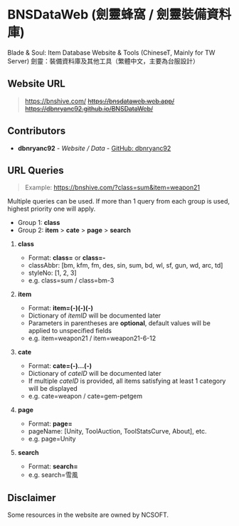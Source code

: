 # BNSDataWeb (劍靈蜂窩 / 劍靈裝備資料庫)

Blade & Soul: Item Database Website & Tools (ChineseT, Mainly for TW Server)
劍靈：裝備資料庫及其他工具（繁體中文，主要為台服設計）

## Website URL

> https://bnshive.com/
> ~~https://bnsdataweb.web.app/~~
> ~~https://dbnryanc92.github.io/BNSDataWeb/~~

## Contributors

* **dbnryanc92** - *Website / Data* - [GitHub: dbnryanc92](https://github.com/dbnryanc92)


## URL Queries

> Example: https://bnshive.com/?class=sum&item=weapon21

Multiple queries can be used. If more than 1 query from each group is used, highest priority one will apply.

- Group 1: **class**
- Group 2: **item** > **cate** > **page** > **search**

1. **class**
    - Format: **class=<classAbbr>** or **class=<classAbbr>-<styleNo>**
    - classAbbr: [bm, kfm, fm, des, sin, sum, bd, wl, sf, gun, wd, arc, td]
    - styleNo: [1, 2, 3]
    - e.g. class=sum / class=bm-3
    
2. **item**
    - Format: **item=<itemID>(-<lv>)(-<relicLv>)(-<varNo>)**
    - Dictionary of *itemID* will be documented later
    - Parameters in parentheses are **optional**, default values will be applied to unspecified fields
    - e.g. item=weapon21 / item=weapon21-6-12

3. **cate**
    - Format: **cate=<cateID1>(-<cateID2>)...(-<cateIDN>)**
    - Dictionary of *cateID* will be documented later
    - If multiple *cateID* is provided, all items satisfying at least 1 category will be displayed
    - e.g. cate=weapon / cate=gem-petgem

4. **page**
    - Format: **page=<pageName>**
    - pageName: [Unity, ToolAuction, ToolStatsCurve, About], etc.
    - e.g. page=Unity

5. **search**
    - Format: **search=<searchText>**
    - e.g. search=雪風

## Disclaimer

Some resources in the website are owned by NCSOFT.